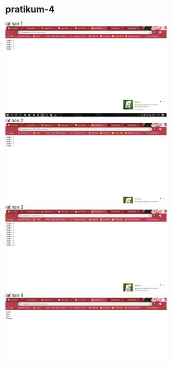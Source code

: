 # pratikum-4
latihan 1
![alt text](https://github.com/Firdareynikaa/pratikum-4/blob/master/w1.PNG?raw=true)
latihan 2
![alt text](https://github.com/Firdareynikaa/pratikum-4/blob/master/w2.PNG?raw=true)
latihan 3
![alt text](https://github.com/Firdareynikaa/pratikum-4/blob/master/w3.PNG?raw=true)
latihan 4
![alt text](https://github.com/Firdareynikaa/pratikum-4/blob/master/w4.PNG?raw=true)

